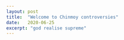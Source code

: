 ```yaml
---
layout: post
title:  "Welcome to Chinmoy controversies"
date:   2020-06-25
excerpt: "god realise supreme"
---
```

